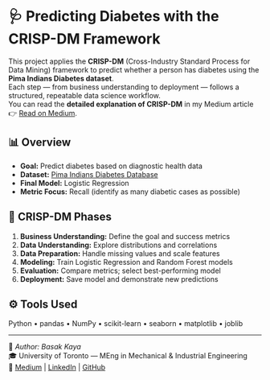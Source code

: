 # 🩺 Predicting Diabetes with the CRISP-DM Framework

This project applies the **CRISP-DM** (Cross-Industry Standard Process for Data Mining) framework to predict whether a person has diabetes using the **Pima Indians Diabetes dataset**.  
Each step — from business understanding to deployment — follows a structured, repeatable data science workflow.  
You can read the **detailed explanation of CRISP-DM** in my Medium article 👉 [Read on Medium](https://medium.com/@yourusername).


## 📊 Overview
- **Goal:** Predict diabetes based on diagnostic health data  
- **Dataset:** [Pima Indians Diabetes Database](https://www.kaggle.com/datasets/uciml/pima-indians-diabetes-database)  
- **Final Model:** Logistic Regression    
- **Metric Focus:** Recall (identify as many diabetic cases as possible)

## 🧠 CRISP-DM Phases
1. **Business Understanding:** Define the goal and success metrics  
2. **Data Understanding:** Explore distributions and correlations  
3. **Data Preparation:** Handle missing values and scale features  
4. **Modeling:** Train Logistic Regression and Random Forest models  
5. **Evaluation:** Compare metrics; select best-performing model  
6. **Deployment:** Save model and demonstrate new predictions  

## ⚙️ Tools Used
Python • pandas • NumPy • scikit-learn • seaborn • matplotlib • joblib

---

📘 *Author: Basak Kaya*  
🎓 University of Toronto — MEng in Mechanical & Industrial Engineering  
🔗 [Medium](https://medium.com/@bskky001) | [LinkedIn](https://www.linkedin.com/in/basak-kaya-3372b11b6?lipi=urn%3Ali%3Apage%3Ad_flagship3_profile_view_base_contact_details%3BtEcXRvCzTvqLTxPNim3wAg%3D%3D) | [GitHub](https://github.com/KayaBasak/data-science-portfolio)
